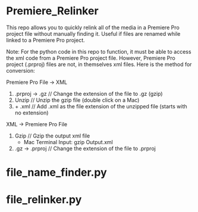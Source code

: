 # Premiere_Relinker

This repo allows you to quickly relink all of the media in a Premiere Pro project file without manually finding it. Useful if files are renamed while linked to a Premiere Pro project.

Note:
For the python code in this repo to function, it must be able to access the xml code from a Premiere Pro project file. However, Premiere Pro project (.prproj) files are not, in themselves xml files. Here is the method for conversion:

Premiere Pro File → XML
1. .prproj → .gz    // Change the extension of the file to .gz (gzip)
2. Unzip              // Unzip the gzip file (double click on a Mac)
3. \+ .xml             // Add .xml as the file extension of the unzipped file (starts with no extension)

XML → Premiere Pro File
1. Gzip                                       // Gzip the output xml file
    - Mac Terminal Input: gzip Output.xml
2. .gz → .prproj                            // Change the extension of the file to .prproj


# file_name_finder.py

# file_relinker.py

